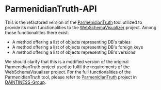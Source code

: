 # ParmenidianTruth-API

This is the refactored version of the [ParmenidianTruth] tool utilized to provide its main functionalities to the [WebSchemaVisualizer] project. Among those functionalities there exist:

* A method offering a list of objects representing DB's tables
* A method offering a list of objects representing DB's foreign keys
* A method offering a list of objects representing DB's versions

We should clarify that this is a modified version of the original ParmenidianTruth project used to fulfil the requirements of the WebSchemaVisualizer project. For the full functionalities of the ParmenidianTruth tool, please refer to [ParmenidianTruth] project in [DAINTINESS-Group]. 


[ParmenidianTruth]:https://github.com/DAINTINESS-Group/ParmenidianTruth
[DAINTINESS-Group]:https://github.com/DAINTINESS-Group
[WebSchemaVisualizer]:https://github.com/kdimolikas/WebSchemaVisualizer
